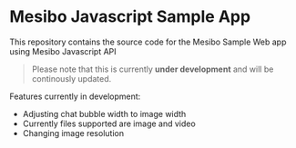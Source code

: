 # Mesibo Javascript Sample App
This repository contains the source code for the Mesibo Sample Web app using Mesibo Javascript API

> Please note that this is currently **under development** and will be continously updated. 

Features currently in development:
- Adjusting chat bubble width to image width
- Currently files supported are image and video
- Changing image resolution

 


